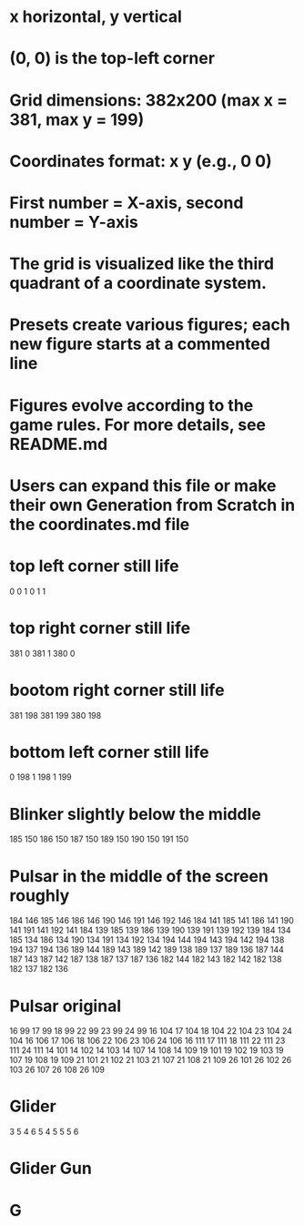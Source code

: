 # x horizontal, y vertical
# (0, 0) is the top-left corner
# Grid dimensions: 382x200 (max x = 381, max y = 199)
# Coordinates format: x y (e.g., 0 0)
# First number = X-axis, second number = Y-axis
# The grid is visualized like the third quadrant of a coordinate system.

# Presets create various figures; each new figure starts at a commented line
# Figures evolve according to the game rules. For more details, see README.md
# Users can expand this file or make their own Generation from Scratch in the coordinates.md file

# top left corner still life
0 0
1 0
1 1
# top right corner still life
381 0
381 1
380 0
# bootom right corner still life
381 198
381 199
380 198
# bottom left corner still life
0 198
1 198
1 199
# Blinker slightly below the middle
185 150
186 150
187 150
189 150
190 150
191 150
# Pulsar in the middle of the screen roughly
184 146
185 146
186 146
190 146
191 146
192 146
184 141
185 141
186 141
190 141
191 141
192 141
184 139
185 139
186 139
190 139
191 139
192 139
184 134
185 134
186 134
190 134
191 134
192 134
194 144
194 143
194 142
194 138
194 137
194 136
189 144
189 143
189 142
189 138
189 137
189 136
187 144
187 143
187 142
187 138
187 137
187 136
182 144
182 143
182 142
182 138
182 137
182 136
# Pulsar original
16 99
17 99
18 99
22 99
23 99
24 99
16 104
17 104
18 104
22 104
23 104
24 104
16 106
17 106
18 106
22 106
23 106
24 106
16 111
17 111
18 111
22 111
23 111
24 111
14 101
14 102
14 103
14 107
14 108
14 109
19 101
19 102
19 103
19 107
19 108
19 109
21 101
21 102
21 103
21 107
21 108
21 109
26 101
26 102
26 103
26 107
26 108
26 109
# Glider
3 5
4 6
5 4
5 5
5 6
# Glider Gun


# G